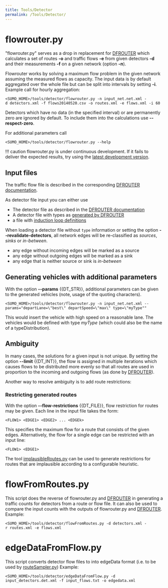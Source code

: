 ```yaml
---
title: Tools/Detector
permalink: /Tools/Detector/
---
```


# flowrouter.py

"flowrouter.py" serves as a drop in replacement for
[DFROUTER](../DFROUTER.md) which calculates a set of routes **-o** and
traffic flows **-e** from given detectors **-d** and their measurements **-f** on a given
network (option **-n**).

Flowrouter works by solving a maximum flow problem in the given network
assuming the measured flows as capacity. The input data is by default
aggregated over the whole file but can be split into intervals by
setting **-i**. Example call for hourly aggregation:

```
<SUMO_HOME>/tools/detector/flowrouter.py -n input_net.net.xml -d detectors.xml -f flows20140520.csv -o routes.xml -e flows.xml -i 60
```

Detectors which have no data (in the specified interval) or are
permanently zero are ignored by default. To include them into the
calculations use **--respect-zero**.

For additional parameters call

```
<SUMO_HOME>/tools/detector/flowrouter.py --help
```

!!! caution
    flowrouter.py is under continuous development. If it fails to deliver the expected results, try using the [latest development version](../Downloads.md#sumo_-_latest_development_version).

## Input files

The traffic flow file is described in the corresponding [DFROUTER documentation](../Demand/Routes_from_Observation_Points.md#computing_flows).

As detector file input you can either use

- The detector file as described in the [DFROUTER documentation](../Demand/Routes_from_Observation_Points.md#computing_detector_types)
- A detector file with types as [generated by DFROUTER](../Demand/Routes_from_Observation_Points.md#computing_detector_types)
- a file with [induction loop definitions](../Simulation/Output/Induction_Loops_Detectors_(E1).md)

When loading a detector file without `type` information or setting the option **--revalidate-detectors**, all network edges will be re-classified as *sources*, *sinks* or
*in-between*.

- any edge without incoming edges will be marked as a source
- any edge without outgoing edges will be marked as a sink
- any edge that is neither source or sink is *in-between*

## Generating vehicles with additional parameters

With the option **--params** {{DT_STR}}, additional parameters can be given to the generated
vehicles (note, usage of the quoting characters).

```
<SUMO_HOME>/tools/detector/flowrouter.py -n input_net.net.xml --params="departLane=\"best\" departSpeed=\"max\" type=\"myType""
```

This would insert the vehicle with high speed on a reasonable lane. The
vehicles would be defined with type *myType* (which could also be the
name of a typeDistribution).

## Ambiguity

In many cases, the solutions for a given input is not unique. By setting
the option **--limit** {{DT_INT}}, the flow is assigned in multiple iterations which causes
flows to be distributed more evenly so that all routes are used in
proportion to the incoming and outgoing flows (as done by
[DFROUTER](../DFROUTER.md)).

Another way to resolve ambiguity is to add route restrictions:

### Restricting generated routes

With the option **--flow-restrictions** {{DT_FILE}}, flow restriction for routes may be given. Each line in the input file takes the form:

```
<FLOW1> <EDGE1> <EDGE2> ... <EDGEk>
```

This specifies the maximum flow for a route that consists of the given
edges. Alternatively, the flow for a single edge can be restricted with an input line:

```
<FLOW1> <EDGE1>
```

The tool [implausibleRoutes.py](Routes.md#implausibleroutespy) can be used to generate restrictions for routes that are implausible according to a configurable heuristic.

# flowFromRoutes.py

This script does the reverse of flowrouter.py and
[DFROUTER](../DFROUTER.md) in generating a traffic counts for
detectors from a route or flow file. It can also be used to compare the
input counts with the outputs of flowrouter.py and
[DFROUTER](../DFROUTER.md). Example:

```
<SUMO_HOME>/tools/detector/flowFromRoutes.py -d detectors.xml -r routes.xml -e flows.xml
```

# edgeDataFromFlow.py

This script converts detector flow files to into edgeData format (i.e. to be used by [routeSampler.py](Turns.md#routesamplerpy))
Example:
```
<SUMO_HOME>/tools/detector/edgeDataFromFlow.py -d input_detectors.det.xml -f input_flows.txt -o edgedata.xml 
```